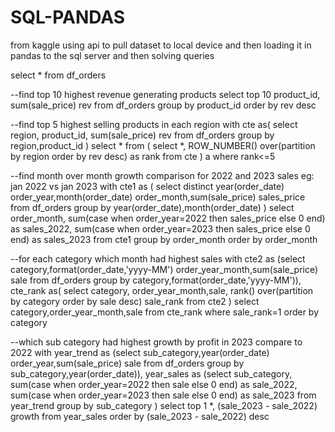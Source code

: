 # SQL-PANDAS

from kaggle using api to pull dataset to local device and then loading it in pandas to the sql server and then solving queries 


      




  select * from df_orders

--find top 10 highest revenue generating products
select top 10 product_id, sum(sale_price) rev
from df_orders
group by product_id
order by  rev desc

--find top 5 highest selling products in each region
with cte as(
select  region, product_id, sum(sale_price) rev
from df_orders
group by region,product_id
) 
select * from (
select *, ROW_NUMBER() over(partition by region order by rev desc) as rank
from cte ) a
where rank<=5

--find month over month growth comparison for 2022 and 2023 sales eg: jan 2022 vs jan 2023
with cte1 as (
select distinct year(order_date) order_year,month(order_date) order_month,sum(sale_price) sales_price
from df_orders
group by year(order_date),month(order_date)
)
select order_month,
sum(case when order_year=2022 then sales_price else 0 end) as sales_2022,
sum(case when order_year=2023 then sales_price else 0 end) as sales_2023
from cte1
group by order_month
order by order_month

--for each category which month had highest sales
with cte2 as (select category,format(order_date,'yyyy-MM') order_year_month,sum(sale_price) sale
from df_orders
group by category,format(order_date,'yyyy-MM')),
cte_rank as(
select category, order_year_month,sale,
rank() over(partition by category order by sale desc) sale_rank
from cte2
)
select category,order_year_month,sale
from cte_rank
where sale_rank=1
order by category

--which sub category had highest growth by profit in 2023 compare to 2022
with year_trend as (select sub_category,year(order_date) order_year,sum(sale_price) sale
from df_orders
group by sub_category,year(order_date)),
year_sales as (select sub_category,
sum(case when order_year=2022 then sale else 0 end) as sale_2022,
sum(case when order_year=2023 then sale else 0 end) as sale_2023
from year_trend
group by sub_category
)
select top 1 *,
(sale_2023 - sale_2022) growth
from year_sales
order by (sale_2023 - sale_2022) desc

